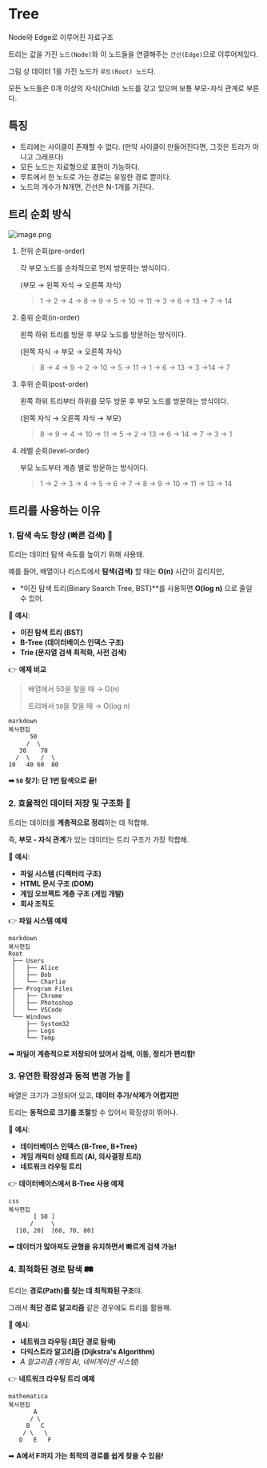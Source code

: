 # Tree

Node와 Edge로 이루어진 자료구조

트리는 값을 가진 `노드(Node)`와 이 노드들을 연결해주는 `간선(Edge)`으로 이루어져있다.

그림 상 데이터 1을 가진 노드가 `루트(Root) 노드`다.

모든 노드들은 0개 이상의 자식(Child) 노드를 갖고 있으며 보통 부모-자식 관계로 부른다.

## 특징

- 트리에는 사이클이 존재할 수 없다. (만약 사이클이 만들어진다면, 그것은 트리가 아니고 그래프다)
- 모든 노드는 자료형으로 표현이 가능하다.
- 루트에서 한 노드로 가는 경로는 유일한 경로 뿐이다.
- 노드의 개수가 N개면, 간선은 N-1개를 가진다.

## 트리 순회 방식

![image.png](attachment:4b0f9a05-932f-4444-bbcc-2e4a71203231:image.png)

1. 전위 순회(pre-order)
    
    각 부모 노드를 순차적으로 먼저 방문하는 방식이다.
    
    (부모 → 왼쪽 자식 → 오른쪽 자식)
    
    > 1 → 2 → 4 → 8 → 9 → 5 → 10 → 11 → 3 → 6 → 13 → 7 → 14
    > 
2. 중위 순회(in-order)
    
    왼쪽 하위 트리를 방문 후 부모 노드를 방문하는 방식이다.
    
    (왼쪽 자식 → 부모 → 오른쪽 자식)
    
    > 8 → 4 → 9 → 2 → 10 → 5 → 11 → 1 → 6 → 13 → 3 →14 → 7
    > 
3. 후위 순회(post-order)
    
    왼쪽 하위 트리부터 하위를 모두 방문 후 부모 노드를 방문하는 방식이다.
    
    (왼쪽 자식 → 오른쪽 자식 → 부모)
    
    > 8 → 9 → 4 → 10 → 11 → 5 → 2 → 13 → 6 → 14 → 7 → 3 → 1
    > 
4. 레벨 순회(level-order)
    
    부모 노드부터 계층 별로 방문하는 방식이다.
    
    > 1 → 2 → 3 → 4 → 5 → 6 → 7 → 8 → 9 → 10 → 11 → 13 → 14
    > 

## 트리를 사용하는 이유

### **1. 탐색 속도 향상 (빠른 검색)** 🚀

트리는 데이터 탐색 속도를 높이기 위해 사용돼.

예를 들어, 배열이나 리스트에서 **탐색(검색)** 할 때는 **O(n)** 시간이 걸리지만,

- *이진 탐색 트리(Binary Search Tree, BST)**를 사용하면 **O(log n)** 으로 줄일 수 있어.

📌 **예시**:

- **이진 탐색 트리 (BST)**
- **B-Tree (데이터베이스 인덱스 구조)**
- **Trie (문자열 검색 최적화, 사전 검색)**

👉 **예제 비교**

> 배열에서 50을 찾을 때 → O(n)
> 
> 
> 트리에서 `50`을 찾을 때 → O(log n)
> 

```
markdown
복사편집
      50
     /  \
   30    70
  /  \   /  \
10   40 60  80

```

**➡ `50` 찾기: 단 1번 탐색으로 끝!**

### **2. 효율적인 데이터 저장 및 구조화** 📂

트리는 데이터를 **계층적으로 정리**하는 데 적합해.

즉, **부모 - 자식 관계**가 있는 데이터는 트리 구조가 가장 적합해.

📌 **예시**:

- **파일 시스템 (디렉터리 구조)**
- **HTML 문서 구조 (DOM)**
- **게임 오브젝트 계층 구조 (게임 개발)**
- **회사 조직도**

👉 **파일 시스템 예제**

```
markdown
복사편집
Root
 ├── Users
 │   ├── Alice
 │   ├── Bob
 │   └── Charlie
 ├── Program Files
 │   ├── Chrome
 │   ├── Photoshop
 │   └── VSCode
 └── Windows
     ├── System32
     ├── Logs
     └── Temp

```

➡ **파일이 계층적으로 저장되어 있어서 검색, 이동, 정리가 편리함!**

### **3. 유연한 확장성과 동적 변경 가능** 🔄

배열은 크기가 고정되어 있고, **데이터 추가/삭제가 어렵지만**

트리는 **동적으로 크기를 조절**할 수 있어서 확장성이 뛰어나.

📌 **예시**:

- **데이터베이스 인덱스 (B-Tree, B+Tree)**
- **게임 캐릭터 상태 트리 (AI, 의사결정 트리)**
- **네트워크 라우팅 트리**

👉 **데이터베이스에서 B-Tree 사용 예제**

```
css
복사편집
       [ 50 ]
      /     \
  [10, 20]  [60, 70, 80]

```

➡ **데이터가 많아져도 균형을 유지하면서 빠르게 검색 가능!**

### **4. 최적화된 경로 탐색** 🛤️

트리는 **경로(Path)를 찾는 데 최적화된 구조**야.

그래서 **최단 경로 알고리즘** 같은 경우에도 트리를 활용해.

📌 **예시**:

- **네트워크 라우팅 (최단 경로 탐색)**
- **다익스트라 알고리즘 (Dijkstra's Algorithm)**
- *A 알고리즘 (게임 AI, 네비게이션 시스템)*

👉 **네트워크 라우팅 트리 예제**

```
mathematica
복사편집
       A
      / \
     B   C
    / \   \
   D   E   F

```

➡ **A에서 F까지 가는 최적의 경로를 쉽게 찾을 수 있음!**